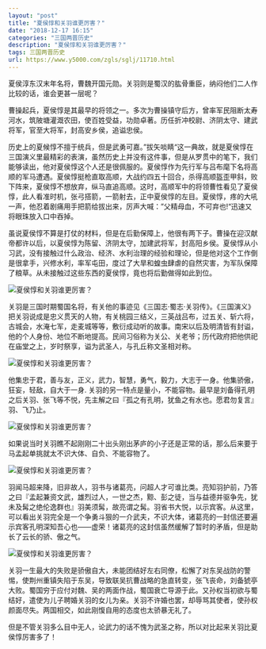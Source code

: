 ```yaml
---
layout: "post"
title: "夏侯惇和关羽谁更厉害？"
date: "2018-12-17 16:15"
categories: "三国两晋历史"
description: "夏侯惇和关羽谁更厉害？"
tags: 三国两晋历史
url: https://www.y5000.com/zgls/sglj/11710.html
---
```






夏侯淳东汉末年名将，曹魏开国元勋。关羽则是蜀汉的肱骨重臣，纳闷他们二人作比较的话，谁会更甚一层呢？

曹操起兵，夏侯惇是其最早的将领之一。多次为曹操镇守后方，曾率军民阻断太寿河水，筑陂塘灌溉农田，使百姓受益，功勋卓著。历任折冲校尉、济阴太守、建武将军，官至大将军，封高安乡侯，追谥忠侯。

历史上的夏候惇不擅于统兵，但是武勇可嘉。”拔矢啖睛“这一典故，就是夏侯惇在三国演义里最精彩的表演，虽然历史上并没有这件事，但是从罗贯中的笔下，我们能够读出，他对夏侯惇这个人还是很佩服的。夏侯惇作为先行军与吕布麾下名将高顺的军马遭遇。夏侯惇挺枪直取高顺，大战约四五十回合，杀得高顺盔歪甲斜，败下阵来，夏侯惇不想放弃，纵马直追高顺。这时，高顺军中的将领曹性看见了夏侯惇，此人看准时机，张弓搭箭，一箭射去，正中夏侯惇的左目。夏侯惇，疼的大吼一声，他忍着剧痛用手把箭给拔出来，厉声大喊：”父精母血，不可弃也!“迅速又将眼珠放入口中吞掉。

虽说夏侯惇不算是打仗的材料，但是在后勤保障上，他很有两下子。曹操在迎汉献帝都许以后，以夏侯惇为陈留、济阴太守，加建武将军，封高阳乡侯。夏侯惇从小习武，没有接触过什么政治、经济、水利治理的经验和理论，但是他对这个工作倒是很拿手，兴修水利，率军屯田，度过了大旱和蝗虫肆虐的自然灾害，为军队保障了粮草。从未接触过这些东西的夏侯惇，竟也将后勤做得如此到位。

![夏侯惇和关羽谁更厉害？](/uploads/allimg/170122/6-1F122091146457.JPG)

关羽是三国时期蜀国名将，有关他的事迹见《三国志·蜀志·关羽传》。《三国演义》把关羽说成是忠义贯天的人物，有关桃园三结义，三英战吕布，过五关、斩六将，古城会，水淹七军，走麦城等等，敷衍成动听的故事。南宋以后及明清皆有封谥，他的个人身份、地位不断地提高。民间习俗称为关公、关老爷；历代政府把他供祀在庙堂之上，岁时祭享，谥为武圣人，与孔丘称文圣相对称。

![夏侯惇和关羽谁更厉害？](/uploads/allimg/170122/6-1F122091215613.JPG)

他集忠于君，善与友，正义，武力，智慧，勇气，毅力，大志于一身。他集骄傲，狂妄，轻敌，自大于一身.
关羽的另一特点是量小，不能容物。最早是刘备得孔明之后关羽、张飞等不悦，先主解之曰『孤之有孔明，犹鱼之有水也。愿君勿复言』羽、飞乃止。

![夏侯惇和关羽谁更厉害？](/uploads/allimg/170122/6-1F12209124M50.JPG)

如果说当时关羽瞧不起刚刚二十出头刚出茅庐的小子还是正常的话，那么后来要于马孟起单挑就太不识大体、自负、不能容物了。

![夏侯惇和关羽谁更厉害？](/uploads/allimg/170122/6-1F122091402T6.JPG)

羽闻马超来降，旧非故人，羽书与诸葛亮，问超人才可谁比类。亮知羽护前，乃答之曰『孟起兼资文武，雄烈过人，一世之杰，黥、彭之徒，当与益德并驱争先，犹未及髯之绝伦逸群也』羽美须髯，故亮谓之髯。羽省书大悦，以示宾客。从这里，可以看出关羽完全是一个争勇斗狠的一介武夫，不识大体，诸葛亮的一封信还要遍示宾客孔明深知吾心也——虚荣！诸葛亮的这封信虽然缓解了暂时的矛盾，但是助长了云长的骄、傲之气。

![夏侯惇和关羽谁更厉害？](/uploads/allimg/170122/6-1F122091449230.JPG)

关羽一生最大的失败是骄傲自大，未能团结好左右同僚，松懈了对东吴战防的警惕，使荆州重镇失陷于东吴，导致联吴抗曹战略的急直转变，张飞丧命，刘备猇亭大败。蜀国穷于应付对魏、吴的两面作战，蜀国衰亡导源于此。又孙权当初欲与蜀结好，遣使为儿子聘婚关羽的女儿为亲。关羽不许婚也罢，却辱骂其使者，使孙权颜面尽失。两国相交，如此刚愎自用的态度也太骄暴无礼了。

但是不管关羽多么目中无人，论武力的话不愧为武圣之称，所以对比起来关羽比夏侯惇厉害多了！

